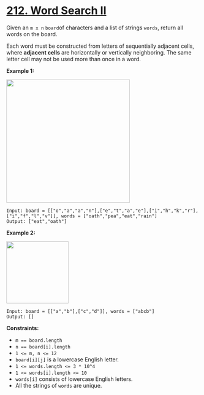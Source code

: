 # [212. Word Search II](https://leetcode.com/problems/word-search-ii/description/?envType=study-plan-v2&envId=top-interview-150)

Given an `m x n` `board`of characters and a list of strings `words`, return all words on the board.

Each word must be constructed from letters of sequentially adjacent cells, where **adjacent cells** are horizontally or vertically neighboring. The same letter cell may not be used more than once in a word.

**Example 1:**

<img alt="" src="https://assets.leetcode.com/uploads/2020/11/07/search1.jpg" style="width: 322px; height: 322px;">

```
Input: board = [["o","a","a","n"],["e","t","a","e"],["i","h","k","r"],["i","f","l","v"]], words = ["oath","pea","eat","rain"]
Output: ["eat","oath"]
```

**Example 2:**

<img alt="" src="https://assets.leetcode.com/uploads/2020/11/07/search2.jpg" style="width: 162px; height: 162px;">

```
Input: board = [["a","b"],["c","d"]], words = ["abcb"]
Output: []
```

**Constraints:**

- `m == board.length`
- `n == board[i].length`
- `1 <= m, n <= 12`
- `board[i][j]` is a lowercase English letter.
- `1 <= words.length <= 3 * 10^4`
- `1 <= words[i].length <= 10`
- `words[i]` consists of lowercase English letters.
- All the strings of `words` are unique.
